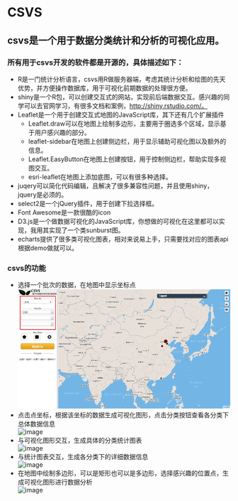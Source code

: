 CSVS
====
csvs是一个用于数据分类统计和分析的可视化应用。<br/>
------
### 所有用于csvs开发的软件都是开源的，具体描述如下：<br/>
* R是一门统计分析语言，csvs用R做服务器端，考虑其统计分析和绘图的先天优势，并方便操作数据库，用于可视化前期数据的处理很方便。<br/>
* shiny是一个R包，可以创建交互式的网站，实现前后端数据交互。感兴趣的同学可以去官网学习，有很多文档和案例，http://shiny.rstudio.com/。<br/>
* Leaflet是一个用于创建交互式地图的JavaScript库，其下还有几个扩展插件
  * Leaflet.draw可以在地图上绘制多边形，主要用于圈选多个区域，显示基于用户感兴趣的部分。
  * leaflet-sidebar在地图上创建侧边栏，用于显示辅助可视化图以及额外的信息。
  * Leaflet.EasyButton在地图上创建按钮，用于控制侧边栏，帮助实现多视图交互。
  * esri-leaflet在地图上添加底图，可以有很多种选择。
* juqery可以简化代码编辑，且解决了很多兼容性问题，并且使用shiny，jquery是必须的。
* select2是一个jQuery插件，用于创建下拉选择框。
* Font Awesome是一款很酷的icon
* D3.js是一个做数据可视化的JavaScript库，你想做的可视化在这里都可以实现，我用其实现了一个类sunburst图。
* echarts提供了很多类可视化图表，相对来说易上手，只需要找对应的图表api根据demo做就可以。
### csvs的功能
* 选择一个批次的数据，在地图中显示坐标点<br/>
![image](https://github.com/hvdecatrina/CSVS/blob/master/image/1.png)
* 点击点坐标，根据该坐标的数据生成可视化图形，点击分类按钮查看各分类下总体数据信息<br/>
![image](https://https://github.com/hvdecatrina/CSVS/image/2.png)
* 与可视化图形交互，生成具体的分类统计图表<br/>
![image](https://https://github.com/hvdecatrina/CSVS/image/3.png)
* 与统计图表交互，生成各分类下的详细数据信息<br/>
![image](https://https://github.com/hvdecatrina/CSVS/image/4.png)
* 在地图中绘制多边形，可以是矩形也可以是多边形，选择感兴趣的位置点，生成可视化图形进行数据分析<br/>
![image](https://https://github.com/hvdecatrina/CSVS/image/5.png)
